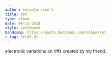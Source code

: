 ```yaml
---
author: secauloruxse'i
title: rot
type: album
date: 08-11-2018
style: synthwave
bandcamp: https://aaoth.bandcamp.com/album/rot
r_tag: SCLRS-02
---
```


electronic variations on riffs created by my friend.
